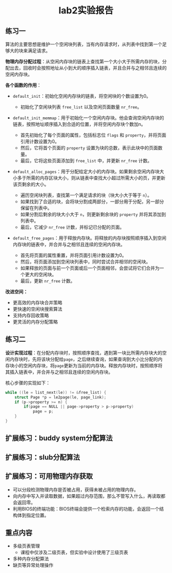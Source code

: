 <h1><center>lab2实验报告</center></h1>

## 练习一

算法的主要思想是维护一个空闲块列表，当有内存请求时，从列表中找到第一个足够大的块来满足请求。

**物理内存分配过程**：从空闲内存块的链表上查找第一个大小大于所需内存的块，分配出去，回收时会按照地址从小到大的顺序插入链表，并且合并与之相邻且连续的空闲内存块。

**各个函数的作用**：

+ `default_init`：初始化空闲内存块的链表，将空闲块的个数设置为0。
  + 初始化了空闲块列表 `free_list` 以及空闲页面数量 `nr_free`。

+ `default_init_memmap`：用于初始化一个空闲内存块。他会查询空闲内存块的链表，按照地址顺序插入到合适的位置，并将空闲内存块个数加n。
  + 首先初始化了每个页面的属性，包括标志位 `flags` 和 `property`，并将页面引用计数设置为0。
  + 然后，它将首个页面的 `property` 设置为块的总数，表示此块中的页面数量。
  + 最后，它将这些页面添加到 `free_list` 中，并更新 `nr_free` 计数。

+ `default_alloc_pages`：用于分配给定大小的内存块。如果剩余空闲内存块大小多于所需的内存区块大小，则从链表中查找大小超过所需大小的页，并更新该页剩余的大小。
  + 遍历空闲块列表，查找第一个满足请求的块（块大小大于等于 `n`）。
  + 如果找到了合适的块，会将块分割成两部分，一部分用于分配，另一部分保留在列表中。
  + 如果分割后剩余的块大小大于 `n`，则更新剩余块的 `property` 并将其添加到列表中。
  + 最后，它减少 `nr_free` 计数，并标记已分配的页面。

+ `default_free_pages`：用于释放内存块。将释放的内存块按照顺序插入到空闲内存块的链表中，并合并与之相邻且连续的空闲内存块。
  + 首先将页面的属性重置，并将页面引用计数设置为0。
  + 然后，将页面添加到空闲块列表中，同时尝试合并相邻的空闲块。
  + 如果释放的页面与前一个页面或后一个页面相邻，会尝试将它们合并为一个更大的空闲块。
  + 最后，更新 `nr_free` 计数。


**改进空间：**

* 更高效的内存块合并策略
* 更快速的空闲块搜索算法
* 支持内存回收策略
* 更灵活的内存分配策略

## 练习二

**设计实现过程**：在分配内存块时，按照顺序查找，遇到第一块比所需内存块大的空闲内存块时，先将该块分配给`page`，之后继续查询，如果查询到大小比分配的内存块小的空闲内存块，将`page`更新为当前的内存块。释放内存块时，按照顺序将其插入链表中，并合并与之相邻且连续的空闲内存块。

核心步骤的实现如下：

```c
while ((le = list_next(le)) != &free_list) {
    struct Page *p = le2page(le, page_link);
    if (p->property >= n) {
        if(page == NULL || page->property > p->property)
            page = p;
    }
}
```

## 扩展练习：buddy system分配算法



## 扩展练习：slub分配算法



## 扩展练习：可用物理内存获取

* 可以分段检测物理内存是否被占用，获得未被占用的物理内存。
* 向内存中写入并读取数据，如果超过内存范围，那么不管写入什么，再读取都会返回零。
* 利用BIOS的终端功能：BIOS终端会提供一个检索内存的功能，会返回一个结构体到指定位置。

## 重点内容

* 多级页表管理
  * 课程中仅涉及二级页表，但实验中设计使用了三级页表
* 多种内存分配算法
* 缺页等异常处理操作

